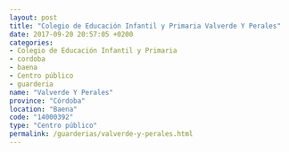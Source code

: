 ```yaml
---
layout: post
title: "Colegio de Educación Infantil y Primaria Valverde Y Perales"
date: 2017-09-20 20:57:05 +0200
categories:
- Colegio de Educación Infantil y Primaria
- cordoba
- baena
- Centro público
- guarderia
name: "Valverde Y Perales"
province: "Córdoba"
location: "Baena"
code: "14000392"
type: "Centro público"
permalink: /guarderias/valverde-y-perales.html
---
```

